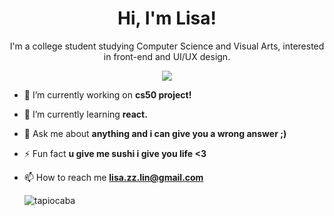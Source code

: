 <h1 align="center">Hi, I'm Lisa!</h1>

<p align="center"> I'm a college student studying Computer Science and Visual Arts, interested in front-end and UI/UX design. </p>

<div id="header" align="center">
  <img src="https://media2.giphy.com/media/JxFmWGrmynlCg/giphy.gif?cid=ecf05e4797vwhhjkowk2hiqe95jr4cyhzlzhn4yg7nb4l2tv&rid=giphy.gif&ct=g"/>
</div>


- 🔭 I’m currently working on **cs50 project!**

- 🌱 I’m currently learning **react.**

- 💬 Ask me about **anything and i can give you a wrong answer ;)**

- ⚡ Fun fact **u give me sushi i  give you life <3**

- 📫 How to reach me **lisa.zz.lin@gmail.com**

  <div> <p align = "left"><img align="center" src="https://github-readme-stats.vercel.app/api/top-langs?username=tapiocaba&show_icons=true&locale=en&layout=compact" alt="tapiocaba" /></p> </div>
